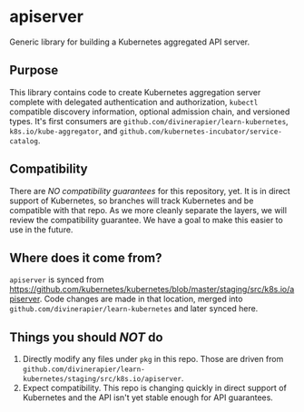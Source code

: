 # apiserver

Generic library for building a Kubernetes aggregated API server.


## Purpose

This library contains code to create Kubernetes aggregation server complete with delegated authentication and authorization,
`kubectl` compatible discovery information, optional admission chain, and versioned types.  It's first consumers are
`github.com/divinerapier/learn-kubernetes`, `k8s.io/kube-aggregator`, and `github.com/kubernetes-incubator/service-catalog`.


## Compatibility

There are *NO compatibility guarantees* for this repository, yet.  It is in direct support of Kubernetes, so branches
will track Kubernetes and be compatible with that repo.  As we more cleanly separate the layers, we will review the
compatibility guarantee. We have a goal to make this easier to use in the future.


## Where does it come from?

`apiserver` is synced from https://github.com/kubernetes/kubernetes/blob/master/staging/src/k8s.io/apiserver.
Code changes are made in that location, merged into `github.com/divinerapier/learn-kubernetes` and later synced here.


## Things you should *NOT* do

 1. Directly modify any files under `pkg` in this repo.  Those are driven from `github.com/divinerapier/learn-kubernetes/staging/src/k8s.io/apiserver`.
 2. Expect compatibility.  This repo is changing quickly in direct support of
    Kubernetes and the API isn't yet stable enough for API guarantees.
